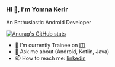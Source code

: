 ### Hi 👋, I'm Yomna Kerir

An Enthusiastic Android Developer

[![Anurag's GitHub stats](https://github-readme-stats.vercel.app/api?username=yomnakerir&show_icons=true&theme=transparent)](https://github.com/anuraghazra/github-readme-stats)

- 🔭 I’m currently Trainee on [ITI](https://www.iti.gov.eg/)
- 💬 Ask me about (Android, Kotlin, Java)
- 📫 How to reach me: [linkedin](https://www.linkedin.com/in/yomna-kerir-2117381ba/)


